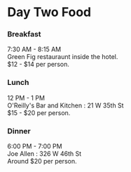 # Day Two Food

### Breakfast
7:30 AM - 8:15 AM  
Green Fig restauraunt inside the hotel.  
$12 - $14 per person.  

### Lunch
12 PM - 1 PM  
O'Reilly's Bar and Kitchen : 21 W 35th St  
$15 - $20 per person.  

### Dinner
6:00 PM - 7:00 PM  
Joe Allen : 326 W 46th St  
Around $20 per person.  

